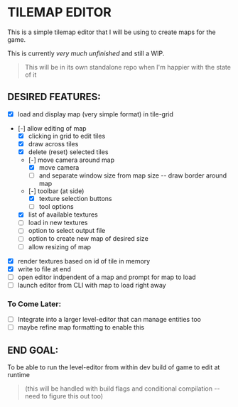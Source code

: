 # TILEMAP EDITOR

This is a simple tilemap editor that I will be using to create maps for the game. 

This is currently _*very much unfinished*_ and still a WIP.

> This will be in its own standalone repo when I'm happier with the state of it

## DESIRED FEATURES:

- [x] load and display map (very simple format) in tile-grid
- [-] allow editing of map
    - [x] clicking in grid to edit tiles
    - [x] draw across tiles
    - [x] delete (reset) selected tiles
    - [-] move camera around map 
        - [x] move camera
        - [ ] and separate window size from map size -- draw border around map
    - [-] toolbar (at side)
        - [x] texture selection buttons
        - [ ] tool options
    - [x] list of available textures
    - [ ] load in new textures
    - [ ] option to select output file
    - [ ] option to create new map of desired size
    - [ ] allow resizing of map
- [x] render textures based on id of tile in memory
- [x] write to file at end
- [ ] open editor indpendent of a map and prompt for map to load
- [ ] launch editor from CLI with map to load right away

### To Come Later:

- [ ] Integrate into a larger level-editor that can manage entities too
- [ ] maybe refine map formatting to enable this

## END GOAL:

To be able to run the level-editor from within dev build of game to edit at runtime
> (this will be handled with build flags and conditional compilation -- need to figure this out too)
